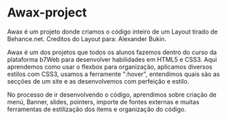 # Awax-project
Awax é um projeto donde criamos o código inteiro de um Layout tirado de Behance.net. Creditos do Layout para: Alexander Bukin.

Awax é um dos projetos que todos os alunos fazemos dentro do curso da plataforma b7Web para desenvolver habilidades em HTML5 e CSS3. Aqui aprendemos como usar o flexbox para organização, aplicamos diversos estilos com CSS3, usamos a ferramente ":hover", entendimos quais são as secções de um site e as desenvolvemos com perfeição e estilo.

No processo de ir desenvolvendo o código, aprendimos sobre criação de menú, Banner, slides, pointers, importe de fontes externas e muitas ferramentas de estilização dos ítems e organização do código.
